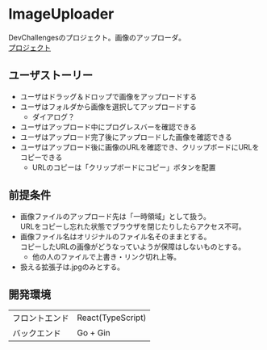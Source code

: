 # ImageUploader
DevChallengesのプロジェクト。画像のアップローダ。  
[プロジェクト](https://devchallenges.io/challenges/O2iGT9yBd6xZBrOcVirx)

## ユーザストーリー
- ユーザはドラッグ＆ドロップで画像をアップロードする
- ユーザはフォルダから画像を選択してアップロードする
    - ダイアログ？
- ユーザはアップロード中にプログレスバーを確認できる
- ユーザはアップロード完了後にアップロードした画像を確認できる
- ユーザはアップロード後に画像のURLを確認でき、クリップボードにURLをコピーできる
    - URLのコピーは「クリップボードにコピー」ボタンを配置

## 前提条件
- 画像ファイルのアップロード先は「一時領域」として扱う。  
  URLをコピーし忘れた状態でブラウザを閉じたりしたらアクセス不可。
- 画像ファイル名はオリジナルのファイル名そのままとする。  
  コピーしたURLの画像がどうなっていようが保障はしないものとする。
    - 他の人のファイルで上書き・リンク切れ上等。
- 扱える拡張子は.jpgのみとする。

## 開発環境
|||
|--|--|
|フロントエンド|React(TypeScript)|
|バックエンド|Go + Gin|
